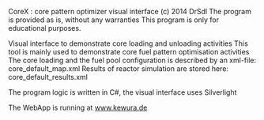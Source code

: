 
CoreX : core pattern optimizer visual interface
(c) 2014 DrSdl
The program is provided as is, without any warranties
This program is only for educational purposes.


Visual interface to demonstrate core loading and unloading activities
This tool is mainly used to demonstrate core fuel pattern optimisation activities
The core loading and the fuel pool configuration is described by an xml-file: core_default_map.xml
Results of reactor simulation are stored here: core_default_results.xml

The program logic is written in C#, the visual interface uses Silverlight

The WebApp is running at www.kewura.de
